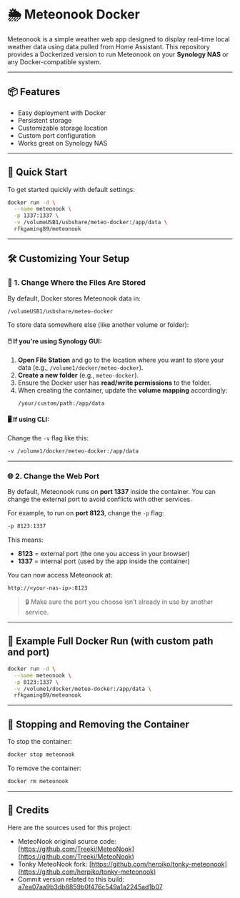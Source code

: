 # 🌦️ Meteonook Docker

Meteonook is a simple weather web app designed to display real-time local weather data using data pulled from Home Assistant. This repository provides a Dockerized version to run Meteonook on your **Synology NAS** or any Docker-compatible system.

---

## 📦 Features

- Easy deployment with Docker
- Persistent storage
- Customizable storage location
- Custom port configuration
- Works great on Synology NAS

---

## 🚀 Quick Start

To get started quickly with default settings:

```bash
docker run -d \
  --name meteonook \
  -p 1337:1337 \
  -v /volumeUSB1/usbshare/meteo-docker:/app/data \
  rfkgaming89/meteonook
```

---

## 🛠️ Customizing Your Setup

### 🔧 1. Change Where the Files Are Stored

By default, Docker stores Meteonook data in:

```
/volumeUSB1/usbshare/meteo-docker
```

To store data somewhere else (like another volume or folder):

#### 🖱️ If you're using Synology GUI:

1. **Open File Station** and go to the location where you want to store your data (e.g., `/volume1/docker/meteo-docker`).
2. **Create a new folder** (e.g., `meteo-docker`).
3. Ensure the Docker user has **read/write permissions** to the folder.
4. When creating the container, update the **volume mapping** accordingly:
   ```
   /your/custom/path:/app/data
   ```

#### 🖥️ If using CLI:

Change the `-v` flag like this:

```bash
-v /volume1/docker/meteo-docker:/app/data
```

---

### 🌐 2. Change the Web Port

By default, Meteonook runs on **port 1337** inside the container. You can change the external port to avoid conflicts with other services.

For example, to run on **port 8123**, change the `-p` flag:

```bash
-p 8123:1337
```

This means:
- **8123** = external port (the one you access in your browser)
- **1337** = internal port (used by the app inside the container)

You can now access Meteonook at:

```
http://<your-nas-ip>:8123
```

> 🔒 Make sure the port you choose isn’t already in use by another service.

---

## 📂 Example Full Docker Run (with custom path and port)

```bash
docker run -d \
  --name meteonook \
  -p 8123:1337 \
  -v /volume1/docker/meteo-docker:/app/data \
  rfkgaming89/meteonook
```

---

## 🧼 Stopping and Removing the Container

To stop the container:

```bash
docker stop meteonook
```

To remove the container:

```bash
docker rm meteonook
```

---

## 🙌 Credits

Here are the sources used for this project:

- MeteoNook original source code: [https://github.com/Treeki/MeteoNook](https://github.com/Treeki/MeteoNook)
- Tonky MeteoNook fork: [https://github.com/herpiko/tonky-meteonook](https://github.com/herpiko/tonky-meteonook)
- Commit version related to this build: [a7ea07aa9b3db8859b0f476c549a1a2245ad1b07](https://github.com/Treeki/MeteoNook/commit/a7ea07aa9b3db8859b0f476c549a1a2245ad1b07)

